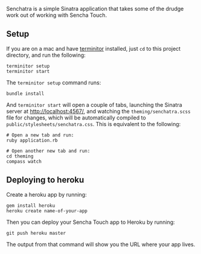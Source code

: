 Senchatra is a simple Sinatra application that takes some of the drudge work out of working with Sencha Touch.

## Setup

If you are on a mac and have [terminitor][] installed, just `cd` to this project directory, and run the following:

    terminitor setup
    terminitor start

The `terminitor setup` command runs:

    bundle install

And `terminitor start` will open a couple of tabs, launching the Sinatra server at [http://localhost:4567/][l], and watching the `theming/senchatra.scss` file for changes, which will be automatically compiled to `public/stylesheets/senchatra.css`. This is equivalent to the following:

    # Open a new tab and run:
    ruby application.rb
    
    # Open another new tab and run:
    cd theming
    compass watch

## Deploying to heroku

Create a heroku app by running:

    gem install heroku
    heroku create name-of-your-app

Then you can deploy your Sencha Touch app to Heroku by running:

    git push heroku master

The output from that command will show you the URL where your app lives.

[terminitor]: https://github.com/achiu/terminitor
[l]: http://localhost:4567/